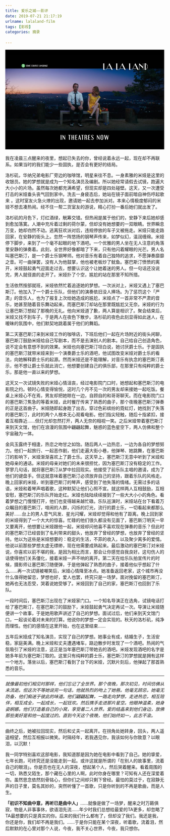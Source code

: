 ```yaml
---
title: 爱乐之城——影评
date: 2019-07-21 21:17:19
urlname: lalaland-film
tags: [影视]
categories: 摘录

---
```


![ ](https://github.com/maiernte/img/raw/master/collection/lalaland.jpg)

<!-- more -->

我在凌晨三点醒来的夜里，想起已失去的你，曾经说着永远一起，现在却不再联系。如果当时的我们能少一些固执，是否会有更好的结局。

洛杉矶，华纳兄弟电影厂旁边的咖啡馆，明星来往不息。一身素雅的米娅是这里的收银员。她的梦想就是成为一个知名演员及编剧。所以她经常请假去试镜，跑遍大大小小的片场。虽然每次她都充满希望，但现实却是四处碰壁。这天，又一次遭受打击的米娅垂头丧气回到家中。洗去一身疲态后，她站在镜子面前暗自神伤哼起歌来 。这时室友火急火燎的出现，邀请她一起去参加派对。本来心情极度郁闷的米娅不想去凑热闹。经不住一帮二货室友的游说，精心打扮一番后她们就出发了。

洛杉矶的月色下，灯红酒绿，觥筹交错。但热闹是属于他们的，安静下来后她却感到愈加落寞。人潮中充斥着过剩的荷尔蒙，但却没有她想要的一双眼睛。世界瞬息万变，她却岿然不动。逃离狂欢派对后，违规停放的车子又被拖走。米娅只能走路回家，在安静的街头上。忽然一阵悠扬的钢琴声传来，如梦似幻，温润缠绵。米娅停下脚步，来到了一个毫不起眼的地下酒吧。一个优雅的男人坐在无人注意的角落里安静的弹奏着。此刻，全世界好像都暗了下来，只有他闪着耀眼的光芒。男人名叫塞巴斯汀，是一个爵士乐钢琴师。他对音乐有着自己独特的追求，不愿弹奏靡靡之音。可一曲弹罢，没有人为他鼓掌，他也被老板炒了鱿鱼。塞巴斯汀愤愤的离开，米娅鼓起勇气迎面走过去，想要认识这个让她着迷的男人。但一句话还没说完，男人就径直的走开了。米娅扑了个空，尴尬的站在那里不知所措。

生活依然按部就班，米娅依然忙着追逐她的梦想。一次派对上，米娅又遇上了塞巴斯汀。他加入了一个爵士乐队，但他们的演奏依旧没人捧场。为了惩罚这个「严肃」的音乐人，也为了报复上次给她造成的尴尬，米娅点了一首非常不严肃的音乐，她甚至随着音乐舞动起来。而塞巴斯汀却站在那里既尴尬又无奈。米娅的行为让塞巴斯汀想起了那晚的无礼。他向米娅道了歉，两人算是相识了。聚会结束后，米娅又找不到车子，于是两人在夜色下散步。洛杉矶的夜色此刻显得如此迷人，在暧昧的氛围中，他们默契地跳着属于他们的舞蹈。

第二天塞巴斯汀来到米娅工作的咖啡店，下班后他们一起在片场附近的街头闲聊，塞巴斯汀鼓励米娅给自己写剧本，而不是去演别人的剧本。自己给自己创造角色，说不定会有意想不到的效果。米娅也向塞巴斯汀坦白说，她讨厌爵士乐。于是固执的塞巴斯汀就带米娅来到一个演奏爵士乐的酒吧，他试图改变米娅对爵士乐的看法，向她解释爵士乐的起源。然而米娅还是不能理解，对音乐有执念的塞巴斯汀表示，他不想让爵士乐就此消亡，他想要创建自己的俱乐部，在那里只有纯粹的爵士乐，那是他一直以来的梦想。

这天又一次试镜失败的米娅心情沮丧，经过电影院门口时，她想起和塞巴斯汀的电影院之约。顿时心情变得愉悦，这时几个月不见一次的男友却来接她一起吃饭。餐桌上米娅心不在焉，男友却把她晾在一边，自顾自的和哥哥聊天。而在电影院门口的塞巴斯汀焦急的等着米娅，此时餐厅传来了熟悉的曲子，那个夜晚塞巴斯汀弹奏的正是这首曲子。米娅随即起身跑了出去，穿过色彩缤纷的霓虹灯，她找到了失落的塞巴斯汀，此时的两个人根本无心观看电影。他们指尖轻触，随后十指紧扣，接着互相靠近……但灯光却忽然打开，两人无奈的相视一笑。之后米娅带着塞巴斯汀来到天文馆，他们在浪漫的氛围中翩翩起舞，魅惑的蓝色星空下，两人仿佛和整个宇宙融为一体。

金风玉露终于相逢，热恋之吻甘之如饴。随后两人一边热恋，一边为各自的梦想努力。他们一起旅行、一起恶作剧，他们走遍大街小巷，他弹琴、她跳舞，在塞巴斯汀的影响下，米娅渐渐喜欢上了爵士乐。这天早上，塞巴斯汀无意中听到了米娅和她母亲的通话。米娅的母亲对她们的未来很担忧，因为塞巴斯汀没有稳定的工作。寥寥几句话，就将塞巴斯汀从梦中拉回现实。他接受了前乐队主唱的邀请，成为了他们的键盘手。但这就意味着塞巴斯汀必须放弃自己的坚持，跟着乐队的风格走。晚上回家的米娅，听到塞巴斯汀的琴声，感受到了他失落的情绪。无需过多的话语，米娅和着琴声唱着歌，这种默契让他们心照不宣。就这样两人互相鼓励，互相安慰，塞巴斯汀的乐队开始走红。米娅也陆陆续续接到了一些大大小小的角色。看着梦想之门慢慢打开，他们也变得越来越忙碌。乐队巡演时，米娅站在台下看着万众瞩目的塞巴斯汀，喧闹的人群，闪烁的灯光，流行的爵士乐，一切看起来都那么美好……台上的男人意气风发、星光闪耀，米娅却觉得和他有了距离。晚上回到家的米娅得到了一个大大的惊喜。忙碌的他们很久都没有见面了，塞巴斯汀明天一早又要离开，他想要让米娅跟他一起，米娅却问他喜不喜欢现在弹奏的音乐？但此时的塞巴斯汀已经尝到了名利带来的甜头，他放弃了曾经的梦想，也放弃了曾经的坚持。他以为这些是米娅想要的：稳定的生活，不菲的收入，以及聚少离多的爱情。他说以前那些梦想太虚无缥缈，现在他需要成熟起来。最后激动的塞巴斯汀对米娅说，你喜欢以前不堪的我，是因为相比而言，那会让你感觉自我良好。这句伤人的话使得他们关系僵化，接着米娅一声不响的离开。第二天在给乐队拍宣传片的时候，摄影师让塞巴斯汀随便弹，于是他弹起了熟悉的曲子，接着他似乎想起了什么……再一次试镜被嘲笑后，米娅心情降至冰点。她准备返回老家，这个城市再没什么值得她留恋，梦想也好，爱人也罢，终究只是一场梦。面对挽留的塞巴斯汀，她再也无法忍受，哭着说她受够了。米娅回到了自己的家，塞巴斯汀也回到了乐队。

一段时间后，塞巴斯汀出现在了米娅家门口。一个知名导演正在选角，试镜电话打给了塞巴斯汀，在塞巴斯汀的鼓励下，米娅鼓起勇气决定再试一次。导演让米娅随便讲一个故事，于是她用歌声讲述了自己的梦想。面试过后，他们来到天文馆门口，一起谈论着对未来的打算。他说你的梦想一定会实现的。秋天的洛杉矶，纯净而理性。他们的感情在这里开始，也在这里结束……

五年后米娅成了知名演员，实现了自己的梦想。她事业有成，结婚生子，生活安稳，家庭美满。晚上米娅和丈夫遭遇堵车，路边散步时发现了一个酒吧。热闹的气氛吸引了米娅的注意，这正是当年塞巴斯汀带她去的酒吧。米娅发现酒吧的名字是她多年前为塞巴斯汀取的。这里只有纯粹的爵士乐，塞巴斯汀的梦想就是拥有这样一个地方。落坐以后，塞巴斯汀看到了台下的米娅，沉默片刻后，他弹起了那首熟悉的音乐。
***
*就像最初他们相见时那样，他们忘记了全世界。那个夜晚，那次初见，时间仿佛从未流逝。但这次不等她说完一句话，他就热烈的吻上了她唇。他毫无顾忌，她毫无防备，他们痴迷于彼此的味道。他们翩翩起舞，一路走向梦想，走进热恋，相互陪伴，相互成全，一起成长，一起狂欢。然后携手走进那片星空。他眼神温柔，她身姿婀娜。他们打造着自己的小窝，享受着二人世界。爱的结晶来到他们身边，放佛那些美好是和他一起度过的。直到今天这个夜晚，他们始终如一，此志不渝。*

___
曲终之后，她被拉回现实，然后和丈夫一起离开。在拐角处她转身，回头，两人遥遥相望，然后互相报以微笑。时隔经年，若我遇见你，我该如何与你致意？以眼泪，以沉默！

我一同学特别喜欢这部电影，我知道那是因为她在电影中看到了自己。她的挚爱，七年长跑，可终究还是没能走到一起。或许这就是所谓的「在别人的故事里，流着自己的眼泪」。你是否也在无人的深夜，想起某个人，然后哭着醒来。看着周围的一切，熟悉又陌生，那个藏在心里的人啊，此时你身在哪里？可知有人还在深爱着你。虽然思念依然刻骨铭心，但你们之间却只剩下曾经。最怕的莫过于，在寂静无声的日子里，莫名其妙的，突然听懂了一首歌，只是你听到的不再是歌曲，而是人生。

**「初识不知曲中意，再听已是曲中人」**……就像是做了一场梦，醒来之时万籁俱寂，物是人非事事休，欲语泪先流……年少时我们总想给最爱的TA更多，却忽略了TA最想要的只是真实的你。后来的我们什么都有了，但却没了我们。我还是我，你还是你，我们却不再是我们。……于是你只能在某个深夜，听着歌，流着泪，然后默默的在心里对那个人说，今夜，我不关心世界，今夜，我只想你。

